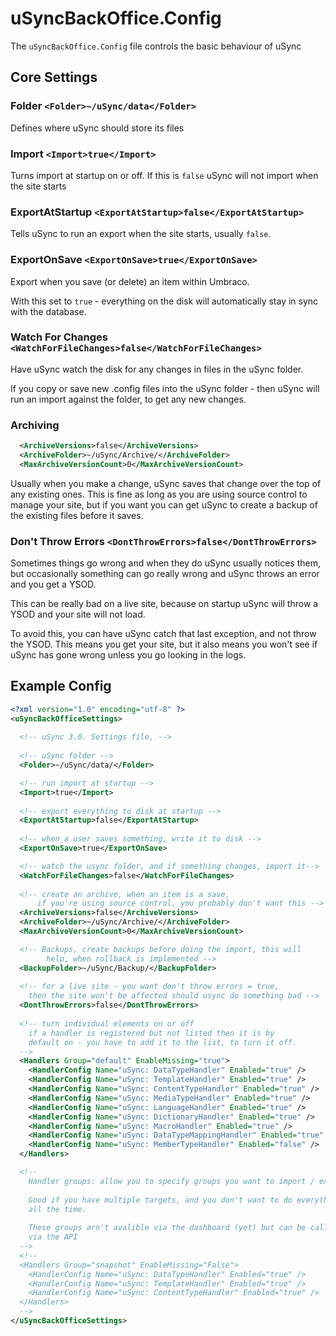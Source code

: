 # uSyncBackOffice.Config

The ```uSyncBackOffice.Config``` file controls the basic behaviour of uSync


## Core Settings

### Folder ```<Folder>~/uSync/data</Folder>```

Defines where uSync should store its files

### Import ```<Import>true</Import>```  

Turns import at startup on or off. If this is ```false``` uSync will not import when
the site starts

### ExportAtStartup ```<ExportAtStartup>false</ExportAtStartup>```

Tells uSync to run an export when the site starts, usually ```false```. 

### ExportOnSave ```<ExportOnSave>true</ExportOnSave>```

Export when you save (or delete) an item within Umbraco. 

With this set to ```true``` - everything on the disk will automatically stay in sync with 
the database.

### Watch For Changes ```<WatchForFileChanges>false</WatchForFileChanges>```

Have uSync watch the disk for any changes in files in the uSync folder.

If you copy or save new .config files into the uSync folder - then uSync will 
run an import against the folder, to get any new changes.    

### Archiving
```xml 
  <ArchiveVersions>false</ArchiveVersions>
  <ArchiveFolder>~/uSync/Archive/</ArchiveFolder>
  <MaxArchiveVersionCount>0</MaxArchiveVersionCount>
```
Usually when you make a change, uSync saves that change over the top of any existing
ones. This is fine as long as you are using source control to manage your site, but if you
want you can get uSync to create a backup of the existing files before it saves.

### Don't Throw Errors ```<DontThrowErrors>false</DontThrowErrors>```
Sometimes things go wrong and when they do uSync usually notices them, but 
occasionally something can go really wrong and uSync throws an error and you
get a YSOD. 

This can be really bad on a live site, because on startup uSync will throw a YSOD
and your site will not load.

To avoid this, you can have uSync catch that last exception, and not throw the YSOD.
This means you get your site, but it also means you won't see if uSync has gone wrong
unless you go looking in the logs.  

## Example Config 

```xml
<?xml version="1.0" encoding="utf-8" ?> 
<uSyncBackOfficeSettings>
  
  <!-- uSync 3.0. Settings file, -->
  
  <!-- uSync folder -->
  <Folder>~/uSync/data/</Folder>

  <!-- run import at startup -->
  <Import>true</Import> 
  
  <!-- export everything to disk at startup -->  
  <ExportAtStartup>false</ExportAtStartup>
    
  <!-- when a user saves something, write it to disk -->  
  <ExportOnSave>true</ExportOnSave> 

  <!-- watch the usync folder, and if something changes, import it-->  
  <WatchForFileChanges>false</WatchForFileChanges> 
  
  <!-- create an archive, when an item is a save, 
      if you're using source control, you probably don't want this -->
  <ArchiveVersions>false</ArchiveVersions>
  <ArchiveFolder>~/uSync/Archive/</ArchiveFolder>
  <MaxArchiveVersionCount>0</MaxArchiveVersionCount>

  <!-- Backups, create backups before doing the import, this will
        help, when rollback is implemented -->
  <BackupFolder>~/uSync/Backup/</BackupFolder>
  
  <!-- for a live site - you want don't throw errors = true, 
    then the site won't be affected should usync do something bad -->
  <DontThrowErrors>false</DontThrowErrors>
  
  <!-- turn individual elements on or off 
    if a handler is registered but not listed then it is by 
    default on - you have to add it to the list, to turn it off.
  -->
  <Handlers Group="default" EnableMissing="true">
    <HandlerConfig Name="uSync: DataTypeHandler" Enabled="true" />
    <HandlerConfig Name="uSync: TemplateHandler" Enabled="true" />
    <HandlerConfig Name="uSync: ContentTypeHandler" Enabled="true" />
    <HandlerConfig Name="uSync: MediaTypeHandler" Enabled="true" />
    <HandlerConfig Name="uSync: LanguageHandler" Enabled="true" />
    <HandlerConfig Name="uSync: DictionaryHandler" Enabled="true" />
    <HandlerConfig Name="uSync: MacroHandler" Enabled="true" />
    <HandlerConfig Name="uSync: DataTypeMappingHandler" Enabled="true" />
    <HandlerConfig Name="uSync: MemberTypeHandler" Enabled="false" />
  </Handlers>

  <!-- 
    Handler groups: allow you to specify groups you want to import / export 
    
    Good if you have multiple targets, and you don't want to do everything 
    all the time. 
    
    These groups arn't avalible via the dashboard (yet) but can be called 
    via the API
  -->
  <!-- 
  <Handlers Group="snapshot" EnableMissing="False"> 
    <HandlerConfig Name="uSync: DataTypeHandler" Enabled="true" />
    <HandlerConfig Name="uSync: TemplateHandler" Enabled="true" />
    <HandlerConfig Name="uSync: ContentTypeHandler" Enabled="true" />
  </Handlers>
  -->
</uSyncBackOfficeSettings>
```